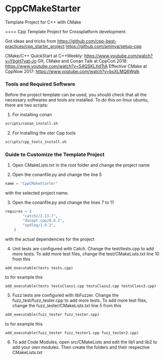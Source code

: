 # CppCMakeStarter
Template Project for C++ with CMake

====
Cpp Template Project for Crossplatform development.

Got ideas and tricks from
https://github.com/cpp-best-practices/cpp_starter_project
https://github.com/aminya/setup-cpp

CMake/C++ QuickStart at C++Weekly: https://www.youtube.com/watch?v=YbgH7yat-Jo
GIt, CMake and Conan Talk at CppCon 2018: https://www.youtube.com/watch?v=S4QSKLXdTtA
Effective CMake at CppNow 2017: https://www.youtube.com/watch?v=bsXLMQ6WgIk

### Tools and Required Software
Before the project template can be used, you should check that all the necessary softwares and tools are installed.
To do this on linux ubuntu, there are two scripts:

1. For installing conan
```Bash
scripts/conan_install.sh
```

2. For Installing the oter Cpp tools
```Bash
scripts/cpp_tools_install.sh
```

### Guide to Customize the Template Project

1. Open CMakeLists.txt in the root folder and change the project name

2. Open the conanfile.py and change the line 5
```Python
name = "CppCMakeStarter"
```
with the selected project name.

3. Open the conanfile.py and change the lines 7 to 11
```Python
requires = (
        "catch2/2.13.7",
        "docopt.cpp/0.6.2",
        "spdlog/1.9.2",
    )
```
with the actual dependencies for the project

4. Unit tests are configured with Catch. Change the test/tests.cpp to add more tests.
To add more test files, change the test/CMakeLists.txt line 10 from this
```CMakeLists.txt
add_executable(tests tests.cpp)
```
to for example this
```
add_executable(tests testsClass1.cpp testsClass2.cpp testsClass3.cpp)
```


5. Fuzz tests are configured with libFuzzer. Change the fuzz_test/fuzz_tester.cpp to add more tests.
To add more test files, change the fuzz_tester/CMakeLists.txt line 5 from this
```CMakeLists.txt
add_executable(fuzz_tester fuzz_tester.cpp)
```
to for example this
```
add_executable(fuzz_tester fuzz_tester1.cpp fuzz_tester2.cpp)
```

6. To add Code Modules, open src/CMakeLists and edit the lib1 and lib2 to add your own modules. Then create the folders and their respective CMakeLists.txt